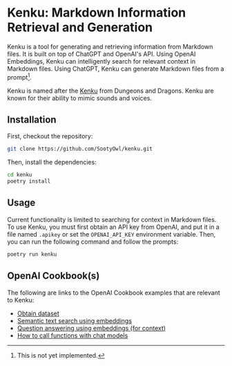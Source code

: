 # Kenku: Markdown Information Retrieval and Generation

Kenku is a tool for generating and retrieving information from Markdown files. It is built on top of ChatGPT and OpenAI's API. Using OpenAI Embeddings, Kenku can intelligently search for relevant context in Markdown files. Using ChatGPT, Kenku can generate Markdown files from a prompt[^1].

[^1]: This is not yet implemented.

Kenku is named after the [Kenku](https://en.wikipedia.org/wiki/Kenku) from Dungeons and Dragons. Kenku are known for their ability to mimic sounds and voices.

## Installation

First, checkout the repository:

```bash
git clone https://github.com/SootyOwl/kenku.git
```

Then, install the dependencies:

```bash
cd kenku
poetry install
```

## Usage

Current functionality is limited to searching for context in Markdown files. To use Kenku, you must first obtain an API key from OpenAI, and put it in a file named `.apikey` or set the `OPENAI_API_KEY` environment variable. Then, you can run the following command and follow the prompts:

```bash
poetry run kenku 
```

## OpenAI Cookbook(s)

The following are links to the OpenAI Cookbook examples that are relevant to Kenku:

- [Obtain dataset](https://github.com/openai/openai-cookbook/blob/main/examples/Obtain_dataset.ipynb)
- [Semantic text search using embeddings](https://github.com/openai/openai-cookbook/blob/main/examples/Semantic_text_search_using_embeddings.ipynb)
- [Question answering using embeddings (for context)](https://github.com/openai/openai-cookbook/blob/main/examples/Question_answering_using_embeddings.ipynb)
- [How to call functions with chat models](https://github.com/openai/openai-cookbook/blob/main/examples/How_to_call_functions_with_chat_models.ipynb)
